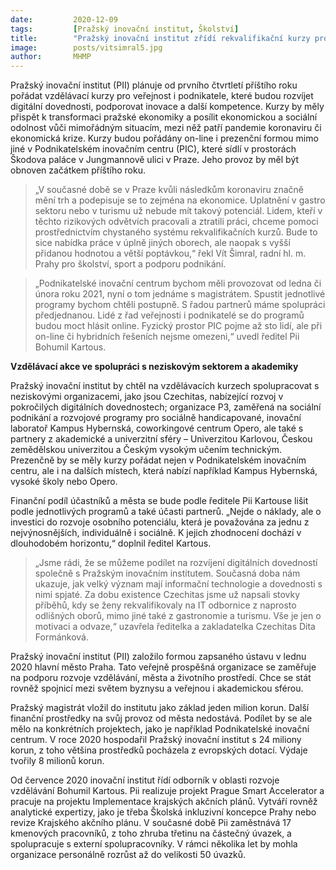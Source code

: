 ```yaml
---
date:         2020-12-09
tags:         [Pražský inovační institut, Školství]
title:        "Pražský inovační institut zřídí rekvalifikační kurzy pro rozvoj digitálních dovedností a dalších kompetencí. Mají přispět k řešení covidové krize"
image: 	      posts/vitsimral5.jpg
author:       MHMP
---
```


Pražský inovační institut (PII) plánuje od prvního čtvrtletí příštího roku pořádat vzdělávací kurzy pro veřejnost i podnikatele, které budou rozvíjet digitální dovednosti, podporovat inovace a další kompetence. Kurzy by měly přispět k transformaci pražské ekonomiky a posílit ekonomickou a sociální odolnost vůči mimořádným situacím, mezi něž patří pandemie koronaviru či ekonomická krize. Kurzy budou pořádány on-line i prezenční formou mimo jiné v Podnikatelském inovačním centru (PIC), které sídlí v prostorách Škodova paláce v Jungmannově ulici v Praze. Jeho provoz by měl být obnoven začátkem příštího roku.

> „V současné době se v Praze kvůli následkům koronaviru značně mění trh a podepisuje se to zejména na ekonomice. Uplatnění v gastro sektoru nebo v turismu už nebude mít takový potenciál. Lidem, kteří v těchto rizikových odvětvích pracovali a ztratili práci, chceme pomoci prostřednictvím chystaného systému rekvalifikačních kurzů. Bude to sice nabídka práce v úplně jiných oborech, ale naopak s vyšší přidanou hodnotou a větší poptávkou,“ řekl Vít Šimral, radní hl. m. Prahy pro školství, sport a podporu podnikání.

> „Podnikatelské inovační centrum bychom měli provozovat od ledna či února roku 2021, nyní o tom jednáme s magistrátem. Spustit jednotlivé programy bychom chtěli postupně. S řadou partnerů máme spolupráci předjednanou. Lidé z řad veřejnosti i podnikatelé se do programů budou moct hlásit online. Fyzický prostor PIC pojme až sto lidí, ale při on-line či hybridních řešeních nejsme omezeni,“ uvedl ředitel Pii Bohumil Kartous.

**Vzdělávací akce ve spolupráci s neziskovým sektorem a akademiky**

Pražský inovační institut by chtěl na vzdělávacích kurzech spolupracovat s neziskovými organizacemi, jako jsou Czechitas, nabízející rozvoj v pokročilých digitálních dovednostech; organizace P3, zaměřená na sociální podnikání a rozvojové programy pro sociálně handicapované, inovační laboratoř Kampus Hybernská, coworkingové centrum Opero, ale také s partnery z akademické a univerzitní sféry – Univerzitou Karlovou, Českou zemědělskou univerzitou a Českým vysokým učením technickým. Prezenčně by se měly kurzy pořádat nejen v Podnikatelském inovačním centru, ale i na dalších místech, která nabízí například Kampus Hybernská, vysoké školy nebo Opero.

Finanční podíl účastníků a města se bude podle ředitele Pii Kartouse lišit podle jednotlivých programů a také účasti partnerů. „Nejde o náklady, ale o investici do rozvoje osobního potenciálu, která je považována za jednu z nejvýnosnějších, individuálně i sociálně. K jejich zhodnocení dochází v dlouhodobém horizontu,“ doplnil ředitel Kartous.

> „Jsme rádi, že se můžeme podílet na rozvíjení digitálních dovedností společně s Pražským inovačním institutem. Současná doba nám ukazuje, jak velký význam mají informační technologie a dovednosti s nimi spjaté. Za dobu existence Czechitas jsme už napsali stovky příběhů, kdy se ženy rekvalifikovaly na IT odbornice z naprosto odlišných oborů, mimo jiné také z gastronomie a turismu. Vše je jen o motivaci a odvaze,“ uzavřela ředitelka a zakladatelka Czechitas Dita Formánková.

Pražský inovační institut (PII) založilo formou zapsaného ústavu v lednu 2020 hlavní město Praha. Tato veřejně prospěšná organizace se zaměřuje na podporu rozvoje vzdělávání, města a životního prostředí. Chce se stát rovněž spojnicí mezi světem byznysu a veřejnou i akademickou sférou.

Pražský magistrát vložil do institutu jako základ jeden milion korun. Další finanční prostředky na svůj provoz od města nedostává. Podílet by se ale mělo na konkrétních projektech, jako je například Podnikatelské inovační centrum. V roce 2020 hospodařil Pražský inovační institut s 24 miliony korun, z toho většina prostředků pocházela z evropských dotací. Výdaje tvořily 8 milionů korun.

Od července 2020 inovační institut řídí odborník v oblasti rozvoje vzdělávání Bohumil Kartous. Pii realizuje projekt Prague Smart Accelerator a pracuje na projektu Implementace krajských akčních plánů. Vytváří rovněž analytické expertizy, jako je třeba Školská inkluzivní koncepce Prahy nebo revize Krajského akčního plánu. V současné době Pii zaměstnává 17 kmenových pracovníků, z toho zhruba třetinu na částečný úvazek, a spolupracuje s externí spolupracovníky. V rámci několika let by mohla organizace personálně rozrůst až do velikosti 50 úvazků.
